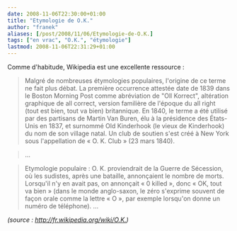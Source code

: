 ```yaml
---
date: 2008-11-06T22:30:00+01:00
title: "Etymologie de O.K."
author: "franek"
aliases: [/post/2008/11/06/Etymologie-de-O.K.]
tags: ["en vrac", "O.K.", "étymologie"]
lastmod: 2008-11-06T22:31:29+01:00
---
```

Comme d'habitude, Wikipedia est une excellente ressource :

> Malgré de nombreuses étymologies populaires, l'origine de ce terme ne fait plus débat. La première occurrence attestée date de 1839 dans le Boston Morning Post comme abréviation de "Oll Korrect", altération graphique de all correct, version familière de l'époque du all right (tout est bien, tout va bien) britannique. En 1840, le terme a été utilisé par des partisans de Martin Van Buren, élu à la présidence des États-Unis en 1837, et surnommé Old Kinderhook (le vieux de Kinderhook) du nom de son village natal. Un club de soutien s'est créé à New York sous l'appellation de « O. K. Club » (23 mars 1840).

> ...

> Etymologie populaire : O. K. proviendrait de la Guerre de Sécession, où les sudistes, après une bataille, annonçaient le nombre de morts. Lorsqu'il n'y en avait pas, on annonçait « 0 killed », donc « OK, tout va bien » (dans le monde anglo-saxon, le zéro s'exprime souvent de façon orale comme la lettre « O », par exemple lorsqu'on donne un numéro de téléphone). ...

*(source : <http://fr.wikipedia.org/wiki/O.K.>)*
